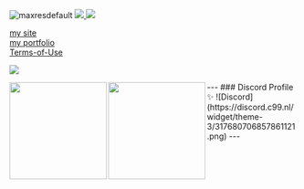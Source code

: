 ![maxresdefault](https://github.com/reef1447/reef1447.github.io/blob/main/8a7ef97955b98ebb93db40bae9892e29.jpeg)
[![](https://img.shields.io/twitter/follow/L207o?label=Twitter&logo=twitter&style=flat)
](http://twitter.com/L207o)
[![](https://img.shields.io/github/followers/reef1447?label=follow&logo=github&style=flat)
](https://github.com/miwashutaro0611)

[my site](https://roreef.com/)<br> 
[my portfolio](https://roreef.com/portfolio/)<br> 
[Terms-of-Use](https://roreef.com/Terms-of-Use)


![](https://github-profile-summary-cards.vercel.app/api/cards/profile-details?username=reef1447&theme=dracula)

<p>
<a href="https://github.com/reef1447">
  <img align="left" height="170px" src="https://github-readme-stats.vercel.app/api?username=reef1447&count_private=true&show_icons=true&theme=dracula" />
</a>
<a href="https://github.com/reef1447">
  <img align="left" height="170px" src="https://github-readme-stats.vercel.app/api/top-langs/?username=reef1447&layout=compact&theme=dracula" />
</a>
</p>
</a>
---
### Discord Profile ✨
![Discord](https://discord.c99.nl/widget/theme-3/317680706857861121.png)
---
</a>
</p>
